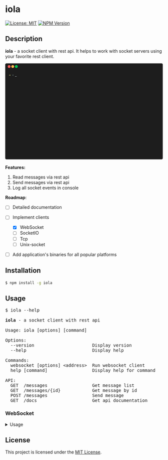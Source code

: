 # iola

[![License: MIT](https://img.shields.io/github/license/pvarentsov/iola)](https://github.com/pvarentsov/iola/blob/main/LICENSE)
[![NPM Version](https://img.shields.io/npm/v/iola.svg)](https://www.npmjs.com/package/iola)

## Description

**iola** - a socket client with rest api. It helps to work with socket servers using your favorite rest client.

<p align="center"> 
  <img src="./demo/iola-demo.gif">
</p>

**Features:**

1. Read messages via rest api
2. Send messages via rest api
3. Log all socket events in console

**Roadmap**:
- [ ] Detailed documentation
- [ ] Implement clients
  - [x] WebSocket
  - [ ] SocketIO
  - [ ] Tcp
  - [ ] Unix-socket
- [ ] Add application's binaries for all popular platforms


## Installation
```bash
$ npm install -g iola
```
## Usage

<pre>
$ iola --help

<b>iola</b> - a socket client with rest api

Usage: iola [options] [command]

Options:
  --version                      Display version
  --help                         Display help

Commands:
  websocket [options] &lt;address>  Run websocket client
  help [command]                 Display help for command

API:
  GET  /messages                 Get message list
  GET  /messages/{id}            Get message by id
  POST /messages                 Send message 
  GET  /docs                     Get api documentation
</pre>

### WebSocket

<details>
  <summary>
    Usage
  </summary>
  <pre>
$ iola help websocket

Usage: iola websocket [options] &lt;address>

Run websocket client

Options:
  -ap, --api-port &lt;port>          Set api port (default: "3000")
  -ah, --api-host &lt;host>          Set api host (default: "127.0.0.1")
  -rt, --reply-timeout &lt;timeout>  Set reply timeout in ms (default: "2000")
  -ne, --no-emoji                 Disable emoji
  -h, --help                      Display help

Examples:
  iola websocket ws://127.0.0.1:8080
  iola websocket ws://127.0.0.1:8080 --reply-timeout 3000 --no-emoji

</pre>
</details>

## License

This project is licensed under the [MIT License](https://github.com/pvarentsov/iola/blob/main/LICENSE).
